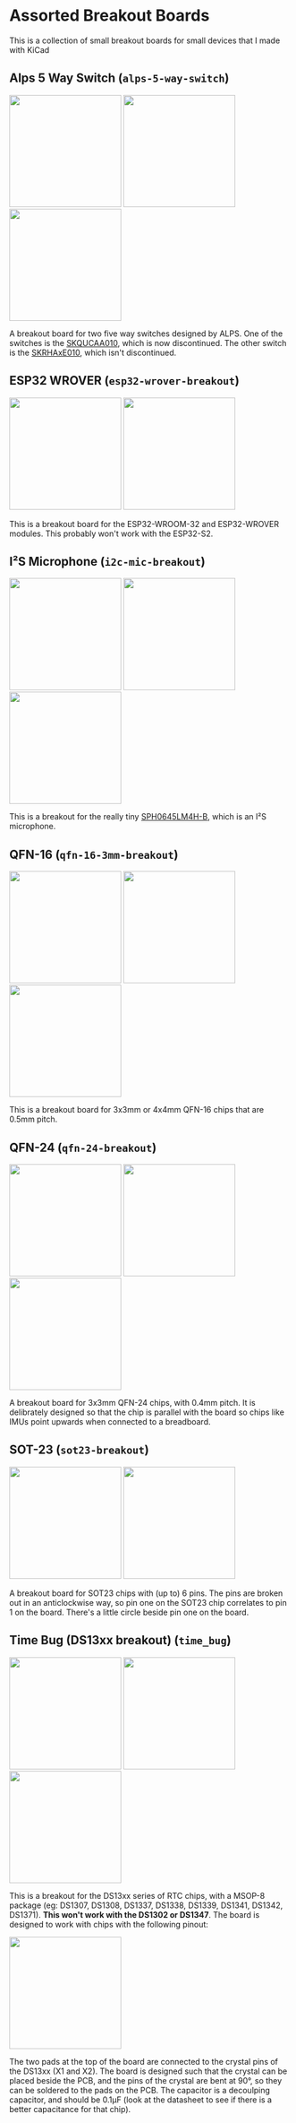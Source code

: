 # Assorted Breakout Boards
This is a collection of small breakout boards for small devices that I made with KiCad 

## Alps 5 Way Switch (`alps-5-way-switch`)

<img src="images/alps-switch-top.png" height="200">
<img src="images/alps-switch-bottom.png" height="200">
<img src="images/alps-switch-pcb.png" height="200">

A breakout board for two five way switches designed by ALPS.  One of the switches is the [SKQUCAA010](https://cdn-shop.adafruit.com/datasheets/SKQUCAA010-ALPS.pdf), which is now discontinued.  The other switch is the [SKRHAxE010](https://www.mouser.co.uk/datasheet/2/15/SKRH-1370966.pdf), which isn't discontinued.

## ESP32 WROVER (`esp32-wrover-breakout`)

<img src="images/esp32-3d.png" height="200">
<img src="images/esp32-pcb.png" height="200">

This is a breakout board for the ESP32-WROOM-32 and ESP32-WROVER modules.  This probably won't work with the ESP32-S2.

## I²S Microphone (`i2c-mic-breakout`)

<img src="images/i2s_mic_top.png" height="200">
<img src="images/i2s_mic_bottom.png" height="200">
<img src="images/i2s_mic_pcb.png" height="200">

This is a breakout for the really tiny [SPH0645LM4H-B](https://cdn-shop.adafruit.com/product-files/3421/i2S+Datasheet.PDF), which is an I²S microphone.

## QFN-16 (`qfn-16-3mm-breakout`)

<img src="images/qfn-16-top.png" height="200">
<img src="images/qfn-16-bottom.png" height="200">
<img src="images/qfn-16-pcb.png" height="200">

This is a breakout board for 3x3mm or 4x4mm QFN-16 chips that are 0.5mm pitch.

## QFN-24 (`qfn-24-breakout`)

<img src="images/qfn-24-top.png" height="200">
<img src="images/qfn-24-bottom.png" height="200">
<img src="images/qfn-24-pcb.png" height="200">

A breakout board for 3x3mm QFN-24 chips, with 0.4mm pitch.  It is delibrately designed so that the chip is parallel with the board so chips like IMUs point upwards when connected to a breadboard.

## SOT-23 (`sot23-breakout`)

<img src="images/sot-23-3d.png" height="200">
<img src="images/sot-23-pcb.png" height="200">

A breakout board for SOT23 chips with (up to) 6 pins.  The pins are broken out in an anticlockwise way, so pin one on the SOT23 chip correlates to pin 1 on the board.  There's a little circle beside pin one on the board.

## Time Bug (DS13xx breakout) (`time_bug`)

<img src="images/time_bug_3d_top.png" height="200">
<img src="images/time_bug_3d_bottom.png" height="200">
<img src="images/time_bug_pcb.png" height="200">

This is a breakout for the DS13xx series of RTC chips, with a MSOP-8 package (eg: DS1307, DS1308, DS1337, DS1338, DS1339, DS1341, DS1342, DS1371).  **This won't work with the DS1302 or DS1347**.  The board is designed to work with chips with the following pinout:

<img src="images/time_bug_pinout.png" height="200">

The two pads at the top of the board are connected to the crystal pins of the DS13xx (X1 and X2).  The board is designed such that the crystal can be placed beside the PCB, and the pins of the crystal are bent at 90°, so they can be soldered to the pads on the PCB.  The capacitor is a decoulping capacitor, and should be 0.1µF (look at the datasheet to see if there is a better capacitance for that chip).